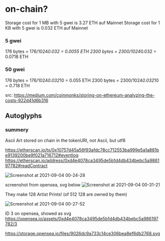 

# on-chain?

Storage cost for 1 MB with 5 gwei is 3.27 ETH auf Mainnet
Storage cost for 1 KB with 5 gwei is 0.032 ETH auf Mainnet



### 5 gwei

176 bytes =  176/1024*0.032 = 0.0055 ETH
2300 bytes =  2300/1024*0.032 = 0.0718 ETH

### 50 gwei

176 bytes =  176/1024*0.032*10 = 0.055 ETH
2300 bytes =  2300/1024*0.032*10 = 0.718 ETH

src: https://medium.com/coinmonks/storing-on-ethereum-analyzing-the-costs-922d41d6b316


## Autoglyphs

### summery

Ascii Art stored on chain in the tokenURI, not Ascii, but utf8

https://etherscan.io/tx/0x10757d45a56f93afdc78cc712553ba999e5a1a881be9139200be9f021a716712#eventlog
https://etherscan.io/address/0xd4e4078ca3495de5b1d4db434bebc5a986197782#readContract

![Screenshot at 2021-09-04 00-24-28](https://user-images.githubusercontent.com/918180/132070767-465fa426-8e29-46d6-aa74-f451350ef719.png)

screenshot from opensea, svg below
![Screenshot at 2021-09-04 00-31-21](https://user-images.githubusercontent.com/918180/132071158-b87956ac-6525-4d9a-98c2-1468566dc60e.png)


They make 128 Artist Prints! (of 512 128 are owned by them)

![Screenshot at 2021-09-04 00-27-52](https://user-images.githubusercontent.com/918180/132070938-bf3670ef-19ff-4433-9085-85c4808ebcde.png)

ID 3 on opensea, showed as svg
https://opensea.io/assets/0xd4e4078ca3495de5b1d4db434bebc5a986197782/3

https://storage.opensea.io/files/9026dc9a733c14ce306bea8ef6db2768.svg
